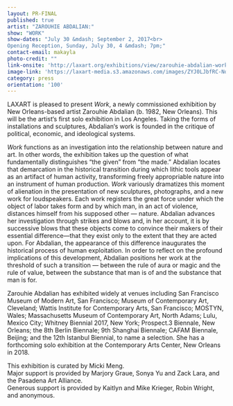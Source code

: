 ```yaml
---
layout: PR-FINAL
published: true
artist: "ZAROUHIE ABDALIAN:"
show: "WORK"
show-dates: "July 30 &mdash; September 2, 2017<br>
Opening Reception, Sunday, July 30, 4 &mdash; 7pm;"
contact-email: makayla
photo-credit: ""
link-onsite: 'http://laxart.org/exhibitions/view/zarouhie-abdalian-work/'
image-link: 'https://laxart-media.s3.amazonaws.com/images/ZYJ0LJbfRC-Nq0ATbzOAhQ.jpg'
category: press
orientation: '100'
---
```

LAXART is pleased to present *Work*, a newly commissioned exhibition by New Orleans-based artist Zarouhie Abdalian (b. 1982, New Orleans). This will be the artist&lsquo;s first solo exhibition in Los Angeles. Taking the forms of installations and sculptures, Abdalian&lsquo;s work is founded in the critique of political, economic, and ideological systems.

*Work* functions as an investigation into the relationship between nature and art. In other words, the exhibition takes up the question of what fundamentally distinguishes &ldquo;the given&rdquo; from &ldquo;the made.&rdquo; Abdalian locates that demarcation in the historical transition during which lithic tools appear as an artifact of human activity, transforming freely appropriable nature into an instrument of human production. *Work* variously dramatizes this moment of alienation in the presentation of new sculptures, photographs, and a new work for loudspeakers. Each work registers the great force under which the object of labor takes form and by which man, in an act of violence, distances himself from his supposed other &mdash; nature. Abdalian advances her investigation through strikes and blows and, in her account, it is by successive blows that these objects come to convince their makers of their essential difference&mdash;that they exist only to the extent that they are acted upon. For Abdalian, the appearance of this difference inaugurates the historical process of human exploitation. In order to reflect on the profound implications of this development, Abdalian positions her work at the threshold of such a transition &mdash; between the rule of aura or magic and the rule of value, between the substance that man is of and the substance that man is for.

Zarouhie Abdalian has exhibited widely at venues including San Francisco Museum of Modern Art, San Francisco; Museum of Contemporary Art, Cleveland; Wattis Institute for Contemporary Arts, San Francisco; MOSTYN, Wales; Massachusetts Museum of Contemporary Art, North Adams; Lulu, Mexico City; Whitney Biennial 2017, New York; Prospect.3 Biennale, New Orleans; the 8th Berlin Biennale; 9th Shanghai Biennale; CAFAM Biennale, Beijing; and the 12th Istanbul Biennial, to name a selection. She has a forthcoming solo exhibition at the Contemporary Arts Center, New Orleans in 2018.

This exhibition is curated by Micki Meng.<br>
Major support is provided by Marjory Graue, Sonya Yu and Zack Lara, and the Pasadena Art Alliance.<br>
Generous support is provided by Kaitlyn and Mike Krieger, Robin Wright, and anonymous.
